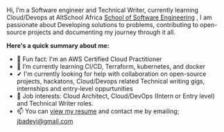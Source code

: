 Hi, I’m a Software engineer and Technical Writer, currently learning Cloud/Devops at AltSchool Africa [School of Software Engineering](https://altschoolafrica.com/schools/engineering) , I am passionate about Developing solutions to problems, contributing to open-source projects and documenting my journey through it all.
 
 <b>Here's a quick summary about me: </b>
 
- 👀 Fun fact: I'm an AWS Certified Cloud Practitioner 
- 🌱 I’m currently learning CI/CD, Terraform, kubernetes, and docker 
- ✔ I'm currently looking for help with collaboration on open-source projects, hackatons, Cloud/Devops related Technical writing gigs, internships and entry-level oppurtunities
- 💞️ Job interests: Cloud Architect, Cloud/DevOps (Intern or Entry level) and Technical Writer  roles. 
- 📫 You can [view my resume](https://drive.google.com/file/d/1s7CI6cZw1C4uAj0wqzWW8ZzAYC78gw3A/view?usp=sharingYou ) and contact me by emailing; jbadeyi@gmail.com

<!---
jubril-adeyi/jubril-adeyi is a ✨ special ✨ repository because its `README.md` (this file) appears on your GitHub profile.
You can click the Preview link to take a look at your changes.
--->
